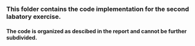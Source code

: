 ### This folder contains the code implementation for the second labatory exercise. 
#### The code is organized as descibed in the report and cannot be further subdivided.
